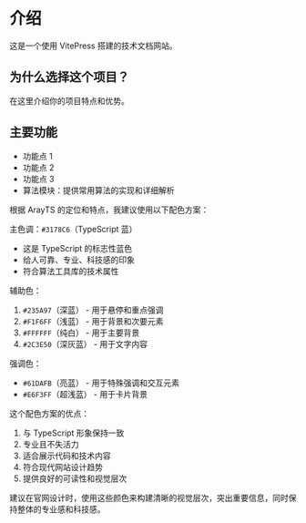 # 介绍

这是一个使用 VitePress 搭建的技术文档网站。

## 为什么选择这个项目？

在这里介绍你的项目特点和优势。

## 主要功能

- 功能点 1
- 功能点 2
- 功能点 3
- 算法模块：提供常用算法的实现和详细解析

根据 ArayTS 的定位和特点，我建议使用以下配色方案：

主色调：`#3178C6`（TypeScript 蓝）
- 这是 TypeScript 的标志性蓝色
- 给人可靠、专业、科技感的印象
- 符合算法工具库的技术属性

辅助色：
1. `#235A97`（深蓝） - 用于悬停和重点强调
2. `#F1F6FF`（浅蓝） - 用于背景和次要元素
3. `#FFFFFF`（纯白） - 用于主要背景
4. `#2C3E50`（深灰蓝） - 用于文字内容

强调色：
- `#61DAFB`（亮蓝） - 用于特殊强调和交互元素
- `#E6F3FF`（超浅蓝） - 用于卡片背景

这个配色方案的优点：
1. 与 TypeScript 形象保持一致
2. 专业且不失活力
3. 适合展示代码和技术内容
4. 符合现代网站设计趋势
5. 提供良好的可读性和视觉层次

建议在官网设计时，使用这些颜色来构建清晰的视觉层次，突出重要信息，同时保持整体的专业感和科技感。